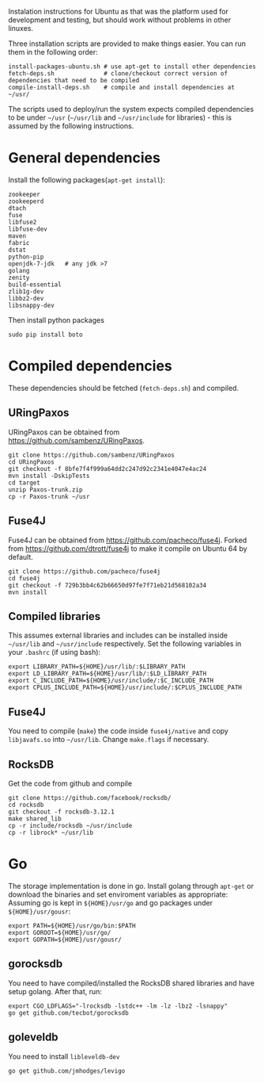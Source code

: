Instalation instructions for Ubuntu as that was the platform used for
development and testing, but should work without problems in other
linuxes.

Three installation scripts are provided to make things easier. You can run them in the following order:

    install-packages-ubuntu.sh # use apt-get to install other dependencies
    fetch-deps.sh              # clone/checkout correct version of dependencies that need to be compiled
    compile-install-deps.sh    # compile and install dependencies at ~/usr/

The scripts used to deploy/run the system expects compiled
dependencies to be under `~/usr` (`~/usr/lib` and `~/usr/include` for
libraries) - this is assumed by the following instructions.


# General dependencies
Install the following packages(`apt-get install`):

    zookeeper
    zookeeperd
    dtach
    fuse
    libfuse2
    libfuse-dev
    maven
    fabric
    dstat
    python-pip
    openjdk-7-jdk   # any jdk >7
    golang
    zenity
    build-essential
    zlib1g-dev
    libbz2-dev
    libsnappy-dev

Then install python packages

    sudo pip install boto

# Compiled dependencies

These dependencies should be fetched (`fetch-deps.sh`) and compiled.

## URingPaxos

URingPaxos can be obtained from <https://github.com/sambenz/URingPaxos>.

    git clone https://github.com/sambenz/URingPaxos
    cd URingPaxos
    git checkout -f 8bfe7f4f999a64dd2c247d92c2341e4047e4ac24
    mvn install -DskipTests
    cd target
    unzip Paxos-trunk.zip
    cp -r Paxos-trunk ~/usr

## Fuse4J

Fuse4J can be obtained from <https://github.com/pacheco/fuse4j>.
Forked from <https://github.com/dtrott/fuse4j> to make it compile on
Ubuntu 64 by default.

    git clone https://github.com/pacheco/fuse4j
    cd fuse4j
    git checkout -f 729b3bb4c62b66650d97fe7f71eb21d568102a34
    mvn install

## Compiled libraries

This assumes external libraries and includes can be installed inside
`~/usr/lib` and `~/usr/include` respectively.  Set the following
variables in your `.bashrc` (if using bash):

    export LIBRARY_PATH=${HOME}/usr/lib/:$LIBRARY_PATH
    export LD_LIBRARY_PATH=${HOME}/usr/lib/:$LD_LIBRARY_PATH
    export C_INCLUDE_PATH=${HOME}/usr/include/:$C_INCLUDE_PATH
    export CPLUS_INCLUDE_PATH=${HOME}/usr/include/:$CPLUS_INCLUDE_PATH

## Fuse4J

You need to compile (`make`) the code inside `fuse4j/native` and copy
`libjavafs.so` into `~/usr/lib`.
Change `make.flags` if necessary.

## RocksDB

Get the code from github and compile

    git clone https://github.com/facebook/rocksdb/
    cd rocksdb
    git checkout -f rocksdb-3.12.1
    make shared_lib
    cp -r include/rocksdb ~/usr/include
    cp -r librock* ~/usr/lib

# Go

The storage implementation is done in go.
Install golang through `apt-get` or download the binaries and set
enviroment variables as appropriate: Assuming go is kept in
`${HOME}/usr/go` and go packages under `${HOME}/usr/gousr`:

    export PATH=${HOME}/usr/go/bin:$PATH
    export GOROOT=${HOME}/usr/go/
    export GOPATH=${HOME}/usr/gousr/

## gorocksdb

You need to have compiled/installed the RocksDB shared libraries and
have setup golang. After that, run:

    export CGO_LDFLAGS="-lrocksdb -lstdc++ -lm -lz -lbz2 -lsnappy"
    go get github.com/tecbot/gorocksdb

## goleveldb

You need to install `libleveldb-dev`

    go get github.com/jmhodges/levigo
